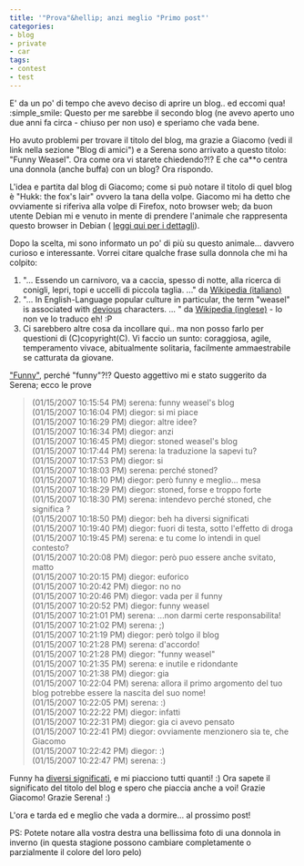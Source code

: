 ```yaml
---
title: '"Prova"&hellip; anzi meglio "Primo post"'
categories:
- blog
- private
- car
tags:
- contest
- test
---
```

E' da un po' di tempo che avevo deciso di aprire un blog.. ed eccomi qua! :simple_smile:
Questo per me sarebbe il secondo blog (ne avevo aperto uno due anni fa circa -
chiuso per non uso) e speriamo che vada bene.  
  
Ho avuto problemi per trovare il titolo del blog, ma grazie a Giacomo (vedi il
link nella sezione "Blog di amici") e a Serena sono arrivato a questo titolo:
"Funny Weasel". Ora come ora vi starete chiedendo?!? E che ca**o centra una
donnola (anche buffa) con un blog? Ora rispondo.  
  
L'idea e partita dal blog di Giacomo; come si può notare il titolo di quel
blog è "Hukk: the fox's lair" ovvero la tana della volpe. Giacomo mi ha detto
che ovviamente si riferiva alla volpe di Firefox, noto browser web; da buon
utente Debian mi e venuto in mente di prendere l'animale che rappresenta
questo browser in Debian ( [leggi qui per i dettagli](http://en.wikipedia.org/wiki/IceWeasel)).  

Dopo la scelta, mi sono informato un po' di più su questo animale... davvero
curioso e interessante. Vorrei citare qualche frase sulla donnola che mi ha
colpito:

  1. "... Essendo un carnivoro, va a caccia, spesso di notte, alla ricerca di conigli, lepri, topi e uccelli di piccola taglia. ..." da [Wikipedia (italiano)](http://it.wikipedia.org/wiki/Donnola)
  2. "... In English-Language popular culture in particular, the term "weasel" is associated with [devious](http://www.wordreference.com/enit/devious) characters. ... " da [Wikipedia (inglese)](http://en.wikipedia.org/wiki/Weasel) \- Io non ve lo traduco eh! :P
  3. Ci sarebbero altre cosa da incollare qui.. ma non posso farlo per questioni di (C)copyright(C). Vi faccio un sunto: coraggiosa, agile, temperamento vivace, abitualmente solitaria, facilmente ammaestrabile se catturata da giovane.
  
["Funny"](http://www.wordreference.com/enit/funny), perché "funny"?!? Questo
aggettivo mi e stato suggerito da Serena; ecco le prove  
  
  

> (01/15/2007 10:15:54 PM) serena: funny weasel's blog  
(01/15/2007 10:16:04 PM) diegor: si mi piace  
(01/15/2007 10:16:29 PM) diegor: altre idee?  
(01/15/2007 10:16:34 PM) diegor: anzi  
(01/15/2007 10:16:45 PM) diegor: stoned weasel's blog  
(01/15/2007 10:17:44 PM) serena: la traduzione la sapevi tu?  
(01/15/2007 10:17:53 PM) diegor: si  
(01/15/2007 10:18:03 PM) serena: perché stoned?  
(01/15/2007 10:18:10 PM) diegor: però funny e meglio... mesa  
(01/15/2007 10:18:29 PM) diegor: stoned, forse e troppo forte  
(01/15/2007 10:18:30 PM) serena: intendevo perché stoned, che significa ?    
(01/15/2007 10:18:50 PM) diegor: beh ha diversi significati    
(01/15/2007 10:19:40 PM) diegor: fuori di testa, sotto l'effetto di droga    
(01/15/2007 10:19:45 PM) serena: e tu come lo intendi in quel contesto?    
(01/15/2007 10:20:08 PM) diegor: però puo essere anche svitato, matto    
(01/15/2007 10:20:15 PM) diegor: euforico    
(01/15/2007 10:20:42 PM) diegor: no no    
(01/15/2007 10:20:46 PM) diegor: vada per il funny    
(01/15/2007 10:20:52 PM) diegor: funny weasel    
(01/15/2007 10:21:01 PM) serena: ...non darmi certe responsabilita!    
(01/15/2007 10:21:02 PM) serena: ;)    
(01/15/2007 10:21:19 PM) diegor: però tolgo il blog    
(01/15/2007 10:21:28 PM) serena: d'accordo!    
(01/15/2007 10:21:28 PM) diegor: "funny weasel"    
(01/15/2007 10:21:35 PM) serena: e inutile e ridondante    
(01/15/2007 10:21:38 PM) diegor: gia    
(01/15/2007 10:22:04 PM) serena: allora il primo argomento del tuo blog potrebbe essere la nascita del suo nome!    
(01/15/2007 10:22:05 PM) serena: :)    
(01/15/2007 10:22:22 PM) diegor: infatti    
(01/15/2007 10:22:31 PM) diegor: gia ci avevo pensato    
(01/15/2007 10:22:41 PM) diegor: ovviamente menzionero sia te, che Giacomo    
(01/15/2007 10:22:42 PM) diegor: :)    
(01/15/2007 10:22:47 PM) serena: :)

Funny ha [diversi significati](http://www.wordreference.com/enit/funny), e mi
piacciono tutti quanti! :) Ora sapete il significato del titolo del blog e
spero che piaccia anche a voi! Grazie Giacomo! Grazie Serena! :)  
  
L'ora e tarda ed e meglio che vada a dormire... al prossimo post!  
  
PS: Potete notare alla vostra destra una bellissima foto di una donnola in
inverno (in questa stagione possono cambiare completamente o parzialmente il
colore del loro pelo)

